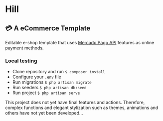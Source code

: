 # Hill
## :credit_card: A eCommerce Template


Editable e-shop template that uses [Mercado Pago API](https://www.mercadopago.com.br/developers/pt/docs) features as online payment methods.

### Local testing

- Clone repository and run ```$ composer install```
- Configure your ```.env``` file
- Run migrations ```$ php artisan migrate```
- Run seeders ```$ php artisan db:seed```
- Run project ```$ php artisan serve```

This project does not yet have final features and actions. Therefore, complex functions and elegant stylization such as themes, animations and others have not yet been developed...
